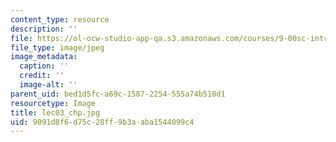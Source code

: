 ```yaml
---
content_type: resource
description: ''
file: https://ol-ocw-studio-app-qa.s3.amazonaws.com/courses/9-00sc-introduction-to-psychology-fall-2011/9091d8f6d75c28ff9b3aaba1544099c4_lec03_chp.jpg
file_type: image/jpeg
image_metadata:
  caption: ''
  credit: ''
  image-alt: ''
parent_uid: bed1d5fc-a69c-1587-2254-555a74b510d1
resourcetype: Image
title: lec03_chp.jpg
uid: 9091d8f6-d75c-28ff-9b3a-aba1544099c4
---
```

